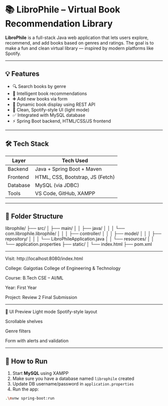 # 📚 LibroPhile – Virtual Book Recommendation Library

**LibroPhile** is a full-stack Java web application that lets users explore, recommend, and add books based on genres and ratings. The goal is to make a fun and clean virtual library — inspired by modern platforms like Spotify.

---

## 💡 Features

- 🔍 Search books by genre
- 🧠 Intelligent book recommendations
- ➕ Add new books via form
- 📄 Dynamic book display using REST API
- 🎨 Clean, Spotify-style UI (light mode)
- ✅ Integrated with MySQL database
- ⚡ Spring Boot backend, HTML/CSS/JS frontend

---

## 🛠 Tech Stack

| Layer     | Tech Used                          |
|-----------|------------------------------------|
| Backend   | Java + Spring Boot + Maven         |
| Frontend  | HTML, CSS, Bootstrap, JS (Fetch)   |
| Database  | MySQL (via JDBC)                   |
| Tools     | VS Code, GitHub, XAMPP             |

---

## 🧱 Folder Structure
librophile/
├── src/
│ ├── main/
│ │ ├── java/
│ │ │ └── com.librophile.librophile/
│ │ │ ├── controller/
│ │ │ ├── model/
│ │ │ ├── repository/
│ │ │ └── LibroPhileApplication.java
│ │ └── resources/
│ │ └── application.properties
├── static/
│ └── index.html
├── pom.xml

---

Visit: http://localhost:8080/index.html

College: Galgotias College of Engineering & Technology

Course: B.Tech CSE – AI/ML

Year: First Year

Project: Review 2 Final Submission

---

📸 UI Preview
Light mode Spotify-style layout

Scrollable shelves

Genre filters

Form with alerts and validation

---
## 🚀 How to Run

1. Start **MySQL** using XAMPP
2. Make sure you have a database named `librophile` created
3. Update DB username/password in `application.properties`
4. Run the app:

```bash
.\mvnw spring-boot:run
